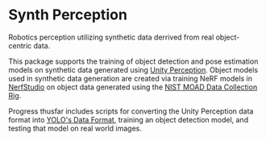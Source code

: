 # Synth Perception   
Robotics perception utilizing synthetic data derrived from real object-centric data.  
  
This package supports the training of object detection and pose estimation models on synthetic data generated using [Unity Perception](https://github.com/Unity-Technologies/com.unity.perception). 
Object models used in synthetic data generation are created via training NeRF models in [NerfStudio](https://docs.nerf.studio/) on object data generated using the [NIST MOAD Data Collection Rig](https://www.robot-manipulation.org/nist-moad).  
  
Progress thusfar includes scripts for converting the Unity Perception data format into [YOLO's Data Format](https://docs.ultralytics.com/datasets/detect/#ultralytics-yolo-format), training an object detection model, and testing that model on real world images.  
  